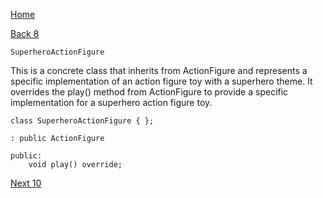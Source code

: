 [Home](page01.md)

[Back 8](page08.md)

```
SuperheroActionFigure
```

This is a concrete class that inherits from ActionFigure and represents a specific implementation of an action figure toy with a superhero theme. It overrides the play() method from ActionFigure to provide a specific implementation for a superhero action figure toy.

```
class SuperheroActionFigure { };
```

```
: public ActionFigure
```

```
public:
    void play() override;
```


[Next 10](page10.md)

